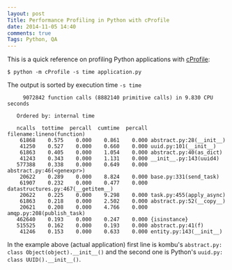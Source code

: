 ```yaml
---
layout: post
Title: Performance Profiling in Python with cProfile
date: 2014-11-05 14:40
comments: true
Tags: Python, QA
---
```


This is a quick reference on profiling Python applications with
[cProfile](https://docs.python.org/2/library/profile.html#module-cProfile):

    $ python -m cProfile -s time application.py

The output is sorted by execution time `-s time`

         9072842 function calls (8882140 primitive calls) in 9.830 CPU seconds
    
       Ordered by: internal time
    
       ncalls  tottime  percall  cumtime  percall filename:lineno(function)
        61868    0.575    0.000    0.861    0.000 abstract.py:28(__init__)
        41250    0.527    0.000    0.660    0.000 uuid.py:101(__init__)
        61863    0.405    0.000    1.054    0.000 abstract.py:40(as_dict)
        41243    0.343    0.000    1.131    0.000 __init__.py:143(uuid4)
       577388    0.338    0.000    0.649    0.000 abstract.py:46(<genexpr>)
        20622    0.289    0.000    8.824    0.000 base.py:331(send_task)
        61907    0.232    0.000    0.477    0.000 datastructures.py:467(__getitem__)
        20622    0.225    0.000    9.298    0.000 task.py:455(apply_async)
        61863    0.218    0.000    2.502    0.000 abstract.py:52(__copy__)
        20621    0.208    0.000    4.766    0.000 amqp.py:208(publish_task)
       462640    0.193    0.000    0.247    0.000 {isinstance}
       515525    0.162    0.000    0.193    0.000 abstract.py:41(f)
        41246    0.153    0.000    0.633    0.000 entity.py:143(__init__)

In the example above (actual application) first line is kombu's
`abstract.py: class Object(object).__init__()`
and the second one is Python's
`uuid.py: class UUID().__init__()`.

